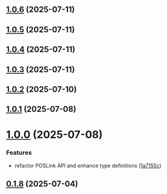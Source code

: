 

## [1.0.6](https://github.com/phattran1201/react-native-pax/compare/v1.0.4...v1.0.6) (2025-07-11)

## [1.0.5](https://github.com/phattran1201/react-native-pax/compare/v1.0.4...v1.0.5) (2025-07-11)

## [1.0.4](https://github.com/phattran1201/react-native-pax/compare/v1.0.3...v1.0.4) (2025-07-11)

## [1.0.3](https://github.com/phattran1201/react-native-pax/compare/v1.0.2...v1.0.3) (2025-07-11)

## [1.0.2](https://github.com/phattran1201/react-native-pax/compare/v1.0.1...v1.0.2) (2025-07-10)

## [1.0.1](https://github.com/phattran1201/react-native-pax/compare/v1.0.0...v1.0.1) (2025-07-08)

# [1.0.0](https://github.com/phattran1201/react-native-pax/compare/v0.1.8...v1.0.0) (2025-07-08)


### Features

* refactor POSLink API and enhance type definitions ([1a7155c](https://github.com/phattran1201/react-native-pax/commit/1a7155c2ae65c90b8825bbbeb5178eccd621bfd4))

## [0.1.8](https://github.com/phattran1201/react-native-pax/compare/v0.1.7...v0.1.8) (2025-07-04)